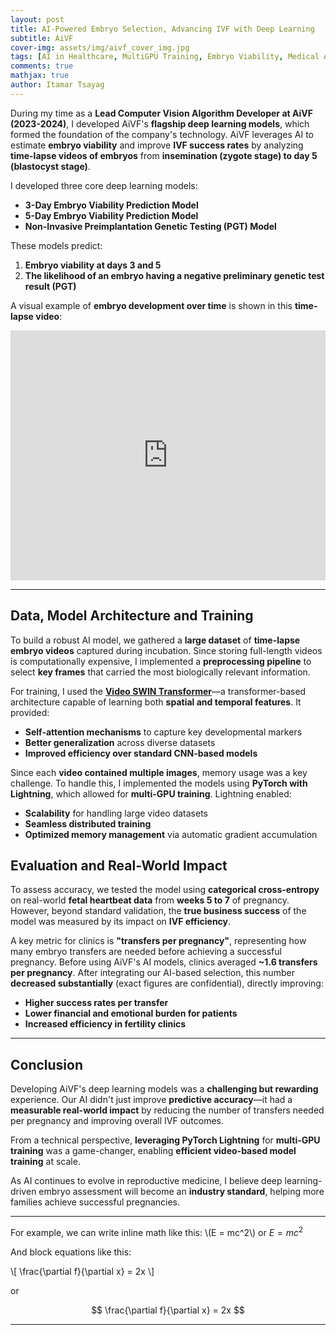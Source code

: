```yaml
---
layout: post
title: AI-Powered Embryo Selection, Advancing IVF with Deep Learning
subtitle: AiVF
cover-img: assets/img/aivf_cover_img.jpg
tags: [AI in Healthcare, MultiGPU Training, Embryo Viability, Medical AI, Reproductive Medicine, AI for IVF, FertilityTech, Clinical AI, AI in Medicine, Healthcare Innovation]
comments: true
mathjax: true
author: Itamar Tsayag
---
```


During my time as a **Lead Computer Vision Algorithm Developer at AiVF (2023-2024)**, I developed AiVF's **flagship deep learning models**, which formed the foundation of the company's technology. AiVF leverages AI to estimate **embryo viability** and improve **IVF success rates** by analyzing **time-lapse videos of embryos** from **insemination (zygote stage) to day 5 (blastocyst stage)**.  

I developed three core deep learning models:  

- **3-Day Embryo Viability Prediction Model**  
- **5-Day Embryo Viability Prediction Model**  
- **Non-Invasive Preimplantation Genetic Testing (PGT) Model**  

These models predict:  
1. **Embryo viability at days 3 and 5**  
2. **The likelihood of an embryo having a negative preliminary genetic test result (PGT)**  

A visual example of **embryo development over time** is shown in this **time-lapse video**:  

<iframe width="100%" height="400" src="https://www.youtube.com/embed/6KWVP-zDIAg" frameborder="0" allowfullscreen></iframe>  

---

## Data, Model Architecture and Training  

To build a robust AI model, we gathered a **large dataset** of **time-lapse embryo videos** captured during incubation. Since storing full-length videos is computationally expensive, I implemented a **preprocessing pipeline** to select **key frames** that carried the most biologically relevant information.  

For training, I used the **[Video SWIN Transformer](https://arxiv.org/abs/2106.13230)**—a transformer-based architecture capable of learning both **spatial and temporal features**. It provided:  

- **Self-attention mechanisms** to capture key developmental markers  
- **Better generalization** across diverse datasets  
- **Improved efficiency over standard CNN-based models**  

Since each **video contained multiple images**, memory usage was a key challenge. To handle this, I implemented the models using **PyTorch with Lightning**, which allowed for **multi-GPU training**. Lightning enabled:  

- **Scalability** for handling large video datasets  
- **Seamless distributed training**  
- **Optimized memory management** via automatic gradient accumulation  

## Evaluation and Real-World Impact  

To assess accuracy, we tested the model using **categorical cross-entropy** on real-world **fetal heartbeat data** from **weeks 5 to 7** of pregnancy. However, beyond standard validation, the **true business success** of the model was measured by its impact on **IVF efficiency**.  

A key metric for clinics is **"transfers per pregnancy"**, representing how many embryo transfers are needed before achieving a successful pregnancy. Before using AiVF's AI models, clinics averaged **~1.6 transfers per pregnancy**. After integrating our AI-based selection, this number **decreased substantially** (exact figures are confidential), directly improving:  

- **Higher success rates per transfer**  
- **Lower financial and emotional burden for patients**  
- **Increased efficiency in fertility clinics**

---

## Conclusion  

Developing AiVF's deep learning models was a **challenging but rewarding** experience. Our AI didn't just improve **predictive accuracy**—it had a **measurable real-world impact** by reducing the number of transfers needed per pregnancy and improving overall IVF outcomes.  

From a technical perspective, **leveraging PyTorch Lightning** for **multi-GPU training** was a game-changer, enabling **efficient video-based model training** at scale.  

As AI continues to evolve in reproductive medicine, I believe deep learning-driven embryo assessment will become an **industry standard**, helping more families achieve successful pregnancies.

---

For example, we can write inline math like this: \\(E = mc^2\\) or $E = mc^2$

And block equations like this:

\\[
\frac{\partial f}{\partial x} = 2x
\\]

or

$$
\frac{\partial f}{\partial x} = 2x
$$

---
